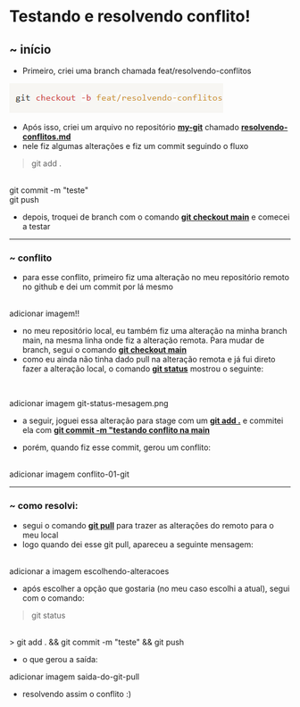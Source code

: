 # Testando e resolvendo conflito!
## ~ início
- Primeiro, criei uma branch chamada feat/resolvendo-conflitos

![print criando branch](\imagens_my-git\criando-branch-resolvendo-conflito.png)



- Após isso, criei um arquivo no repositório <u><strong>my-git</strong></u> chamado <u><strong>resolvendo-conflitos.md</strong></u>
- nele fiz algumas alterações e fiz um commit seguindo o fluxo
> git add .
<br>
 git commit -m "teste"
 <br>
 git push

- depois, troquei de branch com o comando <u><strong>git checkout main</strong></u> e comecei a testar
---
### ~ conflito
- para esse conflito, primeiro fiz uma alteração no meu repositório remoto no github e dei um commit por lá mesmo
<br>
adicionar imagem!!

- no meu repositório local, eu também fiz uma alteração na minha branch main, na mesma linha onde fiz a alteração remota. Para mudar de branch, segui o comando <u><strong>git checkout main</strong></u>
- como eu ainda não tinha dado pull na alteração remota e já fui direto fazer a alteração local, o comando <u><strong>git status</strong></u> mostrou o seguinte:

<br>

adicionar imagem git-status-mesagem.png

- a seguir, joguei essa alteração para stage com um <u><strong>git add .</strong></u> e commitei ela com <u><strong>git commit -m "testando conflito na main</strong></u>

- porém, quando fiz esse commit, gerou um conflito:
<br>
adicionar imagem conflito-01-git

---
### ~ como resolvi:

- segui o comando <u><strong>git pull</strong></u> para trazer as alterações do remoto para o meu local
- logo quando dei esse git pull, apareceu a seguinte mensagem:

<br>
adicionar a imagem escolhendo-alteracoes

- após escolher a opção que gostaria (no meu caso escolhi a atual), segui com o comando:
> git status
<br>
> git add . && git commit -m "teste" && git push

- o que gerou a saída:

adicionar imagem saida-do-git-pull

- resolvendo assim o conflito :)










